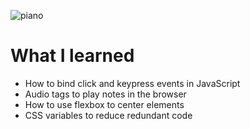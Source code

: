 ![piano](https://user-images.githubusercontent.com/34093736/71786153-e0f14000-3008-11ea-9761-12355912474e.png)

# What I learned

* How to bind click and keypress events in JavaScript
* Audio tags to play notes in the browser
* How to use flexbox to center elements
* CSS variables to reduce redundant code
